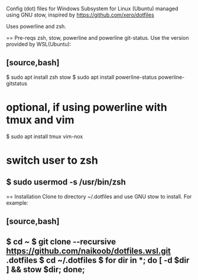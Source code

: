 Config (dot) files for Windows Subsystem for Linux (Ubuntu) managed using GNU stow, inspired by https://github.com/xero/dotfiles

Uses powerline and zsh.

== Pre-reqs
zsh, stow, powerline and powerline git-status. Use the version provided by WSL(Ubuntu):

[source,bash]
----
$ sudo apt install zsh stow
$ sudo apt install powerline-status powerline-gitstatus
# optional, if using powerline with tmux and vim
$ sudo apt install tmux vim-nox

# switch user to zsh
$ sudo usermod -s /usr/bin/zsh <replace-with-wsl-userid> 
----

== Installation
Clone to directory ~/.dotfiles and use GNU stow to install.
For example:

[source,bash]
----
$ cd ~
$ git clone --recursive https://github.com/naikoob/dotfiles.wsl.git .dotfiles
$ cd ~/.dotfiles
$ for dir in *; do [ -d $dir ] && stow $dir; done;
----
